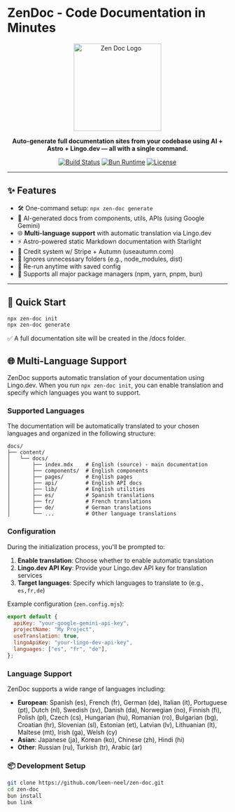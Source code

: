 # ZenDoc - Code Documentation in Minutes

<p align="center">
  <img src="/assets/logo.png" width="200" alt="Zen Doc Logo" />
</p>

<p align="center">
  <strong>Auto-generate full documentation sites from your codebase using AI + Astro + Lingo.dev — all with a single command.</strong>
</p>

<p align="center">
  <a href="https://bun.sh"><img src="https://img.shields.io/badge/build-passing-brightgreen.svg" alt="Build Status" /></a>
  <a href="https://bun.sh"><img src="https://img.shields.io/badge/runtime-bun-blueviolet" alt="Bun Runtime" /></a>
  <a href="./LICENSE"><img src="https://img.shields.io/badge/license-MIT-yellow.svg" alt="License" /></a>
</p>

---

## ✨ Features

- 🛠 One-command setup: `npx zen-doc generate`
- 🧠 AI-generated docs from components, utils, APIs (using Google Gemini)
- 🌐 **Multi-language support** with automatic translation via Lingo.dev
- ⚡ Astro-powered static Markdown documentation with Starlight
- 🔐 Credit system w/ Stripe + Autumn (useautumn.com)
- 🧹 Ignores unnecessary folders (e.g., node_modules, dist)
- 🔄 Re-run anytime with saved config
- 🔌 Supports all major package managers (npm, yarn, pnpm, bun)

---

## 🚀 Quick Start

```bash
npx zen-doc init
npx zen-doc generate
```

✅ A full documentation site will be created in the /docs folder.

## 🌐 Multi-Language Support

ZenDoc supports automatic translation of your documentation using Lingo.dev. When you run `npx zen-doc init`, you can enable translation and specify which languages you want to support.

### Supported Languages

The documentation will be automatically translated to your chosen languages and organized in the following structure:

```
docs/
├── content/
│   └── docs/
│       ├── index.mdx    # English (source) - main documentation
│       ├── components/  # English components
│       ├── pages/       # English pages
│       ├── api/         # English API docs
│       ├── lib/         # English utilities
│       ├── es/          # Spanish translations
│       ├── fr/          # French translations
│       ├── de/          # German translations
│       └── ...          # Other language translations
```

### Configuration

During the initialization process, you'll be prompted to:

1. **Enable translation**: Choose whether to enable automatic translation
2. **Lingo.dev API Key**: Provide your Lingo.dev API key for translation services
3. **Target languages**: Specify which languages to translate to (e.g., `es,fr,de`)

Example configuration (`zen.config.mjs`):

```javascript
export default {
  apiKey: "your-google-gemini-api-key",
  projectName: "My Project",
  useTranslation: true,
  lingoApiKey: "your-lingo-dev-api-key",
  languages: ["es", "fr", "de"],
};
```

### Language Support

ZenDoc supports a wide range of languages including:

- **European**: Spanish (es), French (fr), German (de), Italian (it), Portuguese (pt), Dutch (nl), Swedish (sv), Danish (da), Norwegian (no), Finnish (fi), Polish (pl), Czech (cs), Hungarian (hu), Romanian (ro), Bulgarian (bg), Croatian (hr), Slovenian (sl), Estonian (et), Latvian (lv), Lithuanian (lt), Maltese (mt), Irish (ga), Welsh (cy)
- **Asian**: Japanese (ja), Korean (ko), Chinese (zh), Hindi (hi)
- **Other**: Russian (ru), Turkish (tr), Arabic (ar)

### 📦 Development Setup

```bash
git clone https://github.com/leen-neel/zen-doc.git
cd zen-doc
bun install
bun link
```
